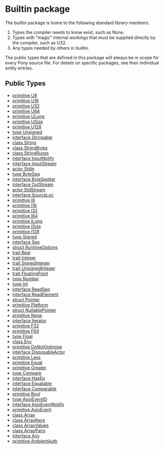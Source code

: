 # Builtin package

The builtin package is home to the following standard library members:

1. Types the compiler needs to know exist, such as None.
2. Types with "magic" internal workings that must be supplied directly by the
compiler, such as U32.
3. Any types needed by others in builtin.

The public types that are defined in this package will always be in scope for
every Pony source file. For details on specific packages, see their individual
entity entries.


## Public Types

* [primitive U8](builtin-U8.md)
* [primitive U16](builtin-U16.md)
* [primitive U32](builtin-U32.md)
* [primitive U64](builtin-U64.md)
* [primitive ULong](builtin-ULong.md)
* [primitive USize](builtin-USize.md)
* [primitive U128](builtin-U128.md)
* [type Unsigned](builtin-Unsigned.md)
* [interface Stringable](builtin-Stringable.md)
* [class String](builtin-String.md)
* [class StringBytes](builtin-StringBytes.md)
* [class StringRunes](builtin-StringRunes.md)
* [interface InputNotify](builtin-InputNotify.md)
* [interface InputStream](builtin-InputStream.md)
* [actor Stdin](builtin-Stdin.md)
* [type ByteSeq](builtin-ByteSeq.md)
* [interface ByteSeqIter](builtin-ByteSeqIter.md)
* [interface OutStream](builtin-OutStream.md)
* [actor StdStream](builtin-StdStream.md)
* [interface SourceLoc](builtin-SourceLoc.md)
* [primitive I8](builtin-I8.md)
* [primitive I16](builtin-I16.md)
* [primitive I32](builtin-I32.md)
* [primitive I64](builtin-I64.md)
* [primitive ILong](builtin-ILong.md)
* [primitive ISize](builtin-ISize.md)
* [primitive I128](builtin-I128.md)
* [type Signed](builtin-Signed.md)
* [interface Seq](builtin-Seq.md)
* [struct RuntimeOptions](builtin-RuntimeOptions.md)
* [trait Real](builtin-Real.md)
* [trait Integer](builtin-Integer.md)
* [trait SignedInteger](builtin-SignedInteger.md)
* [trait UnsignedInteger](builtin-UnsignedInteger.md)
* [trait FloatingPoint](builtin-FloatingPoint.md)
* [type Number](builtin-Number.md)
* [type Int](builtin-Int.md)
* [interface ReadSeq](builtin-ReadSeq.md)
* [interface ReadElement](builtin-ReadElement.md)
* [struct Pointer](builtin-Pointer.md)
* [primitive Platform](builtin-Platform.md)
* [struct NullablePointer](builtin-NullablePointer.md)
* [primitive None](builtin-None.md)
* [interface Iterator](builtin-Iterator.md)
* [primitive F32](builtin-F32.md)
* [primitive F64](builtin-F64.md)
* [type Float](builtin-Float.md)
* [class Env](builtin-Env.md)
* [primitive DoNotOptimise](builtin-DoNotOptimise.md)
* [interface DisposableActor](builtin-DisposableActor.md)
* [primitive Less](builtin-Less.md)
* [primitive Equal](builtin-Equal.md)
* [primitive Greater](builtin-Greater.md)
* [type Compare](builtin-Compare.md)
* [interface HasEq](builtin-HasEq.md)
* [interface Equatable](builtin-Equatable.md)
* [interface Comparable](builtin-Comparable.md)
* [primitive Bool](builtin-Bool.md)
* [type AsioEventID](builtin-AsioEventID.md)
* [interface AsioEventNotify](builtin-AsioEventNotify.md)
* [primitive AsioEvent](builtin-AsioEvent.md)
* [class Array](builtin-Array.md)
* [class ArrayKeys](builtin-ArrayKeys.md)
* [class ArrayValues](builtin-ArrayValues.md)
* [class ArrayPairs](builtin-ArrayPairs.md)
* [interface Any](builtin-Any.md)
* [primitive AmbientAuth](builtin-AmbientAuth.md)
